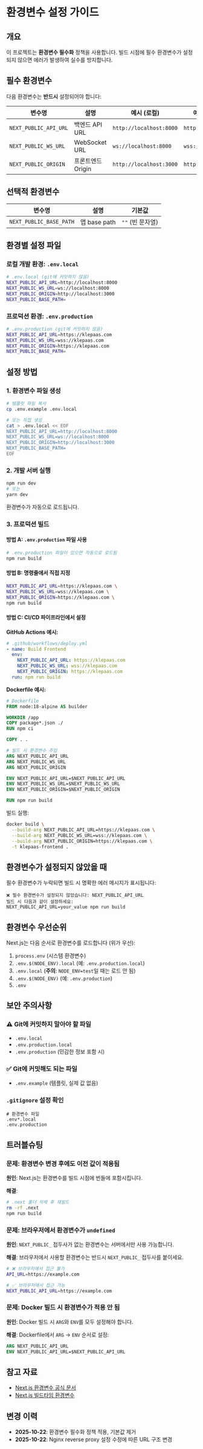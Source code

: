 # 환경변수 설정 가이드

## 개요

이 프로젝트는 **환경변수 필수화** 정책을 사용합니다. 빌드 시점에 필수 환경변수가 설정되지 않으면 에러가 발생하여 실수를 방지합니다.

## 필수 환경변수

다음 환경변수는 **반드시** 설정되어야 합니다:

| 변수명 | 설명 | 예시 (로컬) | 예시 (프로덕션) |
|--------|------|-------------|----------------|
| `NEXT_PUBLIC_API_URL` | 백엔드 API URL | `http://localhost:8000` | `https://klepaas.com` |
| `NEXT_PUBLIC_WS_URL` | WebSocket URL | `ws://localhost:8000` | `wss://klepaas.com` |
| `NEXT_PUBLIC_ORIGIN` | 프론트엔드 Origin | `http://localhost:3000` | `https://klepaas.com` |

## 선택적 환경변수

| 변수명 | 설명 | 기본값 |
|--------|------|--------|
| `NEXT_PUBLIC_BASE_PATH` | 앱 base path | `""` (빈 문자열) |

## 환경별 설정 파일

### 로컬 개발 환경: `.env.local`

```bash
# .env.local (git에 커밋하지 않음)
NEXT_PUBLIC_API_URL=http://localhost:8000
NEXT_PUBLIC_WS_URL=ws://localhost:8000
NEXT_PUBLIC_ORIGIN=http://localhost:3000
NEXT_PUBLIC_BASE_PATH=
```

### 프로덕션 환경: `.env.production`

```bash
# .env.production (git에 커밋하지 않음)
NEXT_PUBLIC_API_URL=https://klepaas.com
NEXT_PUBLIC_WS_URL=wss://klepaas.com
NEXT_PUBLIC_ORIGIN=https://klepaas.com
NEXT_PUBLIC_BASE_PATH=
```

## 설정 방법

### 1. 환경변수 파일 생성

```bash
# 템플릿 파일 복사
cp .env.example .env.local

# 또는 직접 생성
cat > .env.local << EOF
NEXT_PUBLIC_API_URL=http://localhost:8000
NEXT_PUBLIC_WS_URL=ws://localhost:8000
NEXT_PUBLIC_ORIGIN=http://localhost:3000
NEXT_PUBLIC_BASE_PATH=
EOF
```

### 2. 개발 서버 실행

```bash
npm run dev
# 또는
yarn dev
```

환경변수가 자동으로 로드됩니다.

### 3. 프로덕션 빌드

#### 방법 A: `.env.production` 파일 사용

```bash
# .env.production 파일이 있으면 자동으로 로드됨
npm run build
```

#### 방법 B: 명령줄에서 직접 지정

```bash
NEXT_PUBLIC_API_URL=https://klepaas.com \
NEXT_PUBLIC_WS_URL=wss://klepaas.com \
NEXT_PUBLIC_ORIGIN=https://klepaas.com \
npm run build
```

#### 방법 C: CI/CD 파이프라인에서 설정

**GitHub Actions 예시:**

```yaml
# .github/workflows/deploy.yml
- name: Build Frontend
  env:
    NEXT_PUBLIC_API_URL: https://klepaas.com
    NEXT_PUBLIC_WS_URL: wss://klepaas.com
    NEXT_PUBLIC_ORIGIN: https://klepaas.com
  run: npm run build
```

**Dockerfile 예시:**

```dockerfile
# Dockerfile
FROM node:18-alpine AS builder

WORKDIR /app
COPY package*.json ./
RUN npm ci

COPY . .

# 빌드 시 환경변수 주입
ARG NEXT_PUBLIC_API_URL
ARG NEXT_PUBLIC_WS_URL
ARG NEXT_PUBLIC_ORIGIN

ENV NEXT_PUBLIC_API_URL=$NEXT_PUBLIC_API_URL
ENV NEXT_PUBLIC_WS_URL=$NEXT_PUBLIC_WS_URL
ENV NEXT_PUBLIC_ORIGIN=$NEXT_PUBLIC_ORIGIN

RUN npm run build
```

빌드 실행:

```bash
docker build \
  --build-arg NEXT_PUBLIC_API_URL=https://klepaas.com \
  --build-arg NEXT_PUBLIC_WS_URL=wss://klepaas.com \
  --build-arg NEXT_PUBLIC_ORIGIN=https://klepaas.com \
  -t klepaas-frontend .
```

## 환경변수가 설정되지 않았을 때

필수 환경변수가 누락되면 빌드 시 명확한 에러 메시지가 표시됩니다:

```
❌ 필수 환경변수가 설정되지 않았습니다: NEXT_PUBLIC_API_URL
빌드 시 다음과 같이 설정하세요:
NEXT_PUBLIC_API_URL=your_value npm run build
```

## 환경변수 우선순위

Next.js는 다음 순서로 환경변수를 로드합니다 (위가 우선):

1. `process.env` (시스템 환경변수)
2. `.env.$(NODE_ENV).local` (예: `.env.production.local`)
3. `.env.local` (**주의**: `NODE_ENV=test`일 때는 로드 안 됨)
4. `.env.$(NODE_ENV)` (예: `.env.production`)
5. `.env`

## 보안 주의사항

### ⚠️ Git에 커밋하지 말아야 할 파일

- `.env.local`
- `.env.production.local`
- `.env.production` (민감한 정보 포함 시)

### ✅ Git에 커밋해도 되는 파일

- `.env.example` (템플릿, 실제 값 없음)

### `.gitignore` 설정 확인

```gitignore
# 환경변수 파일
.env*.local
.env.production
```

## 트러블슈팅

### 문제: 환경변수 변경 후에도 이전 값이 적용됨

**원인**: Next.js는 환경변수를 빌드 시점에 번들에 포함시킵니다.

**해결**:
```bash
# .next 폴더 삭제 후 재빌드
rm -rf .next
npm run build
```

### 문제: 브라우저에서 환경변수가 `undefined`

**원인**: `NEXT_PUBLIC_` 접두사가 없는 환경변수는 서버에서만 사용 가능합니다.

**해결**: 브라우저에서 사용할 환경변수는 반드시 `NEXT_PUBLIC_` 접두사를 붙이세요.

```bash
# ❌ 브라우저에서 접근 불가
API_URL=https://example.com

# ✅ 브라우저에서 접근 가능
NEXT_PUBLIC_API_URL=https://example.com
```

### 문제: Docker 빌드 시 환경변수가 적용 안 됨

**원인**: Docker 빌드 시 `ARG`와 `ENV`를 모두 설정해야 합니다.

**해결**: Dockerfile에서 `ARG` → `ENV` 순서로 설정:

```dockerfile
ARG NEXT_PUBLIC_API_URL
ENV NEXT_PUBLIC_API_URL=$NEXT_PUBLIC_API_URL
```

## 참고 자료

- [Next.js 환경변수 공식 문서](https://nextjs.org/docs/basic-features/environment-variables)
- [Next.js 빌드타임 환경변수](https://nextjs.org/docs/basic-features/environment-variables#exposing-environment-variables-to-the-browser)

## 변경 이력

- **2025-10-22**: 환경변수 필수화 정책 적용, 기본값 제거
- **2025-10-22**: Nginx reverse proxy 설정 수정에 따른 URL 구조 변경
